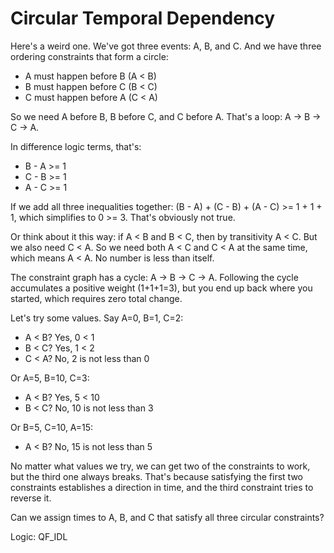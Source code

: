 # Circular Temporal Dependency

Here's a weird one. We've got three events: A, B, and C. And we have three ordering constraints that form a circle:
- A must happen before B (A < B)
- B must happen before C (B < C)
- C must happen before A (C < A)

So we need A before B, B before C, and C before A. That's a loop: A → B → C → A.

In difference logic terms, that's:
- B - A >= 1
- C - B >= 1
- A - C >= 1

If we add all three inequalities together: (B - A) + (C - B) + (A - C) >= 1 + 1 + 1, which simplifies to 0 >= 3. That's obviously not true.

Or think about it this way: if A < B and B < C, then by transitivity A < C. But we also need C < A. So we need both A < C and C < A at the same time, which means A < A. No number is less than itself.

The constraint graph has a cycle: A → B → C → A. Following the cycle accumulates a positive weight (1+1+1=3), but you end up back where you started, which requires zero total change.

Let's try some values. Say A=0, B=1, C=2:
- A < B? Yes, 0 < 1
- B < C? Yes, 1 < 2
- C < A? No, 2 is not less than 0

Or A=5, B=10, C=3:
- A < B? Yes, 5 < 10
- B < C? No, 10 is not less than 3

Or B=5, C=10, A=15:
- A < B? No, 15 is not less than 5

No matter what values we try, we can get two of the constraints to work, but the third one always breaks. That's because satisfying the first two constraints establishes a direction in time, and the third constraint tries to reverse it.

Can we assign times to A, B, and C that satisfy all three circular constraints?

Logic: QF_IDL
